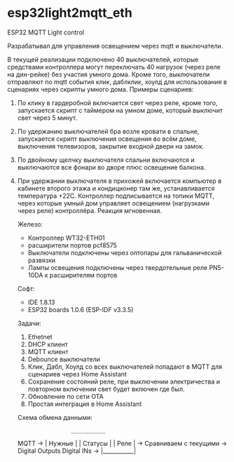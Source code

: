 # esp32light2mqtt_eth
ESP32 MQTT Light control

Разрабатывал для управления освещением через mqtt и выключатели.

В текущей реализации подключено 40 выключателей, которые средствами контроллера могут переключать 40 нагрузок (через реле на дин-рейке) без участия умного дома.
Кроме того, выключатели отправляют по mqtt события клик, даблклик, хоулд для использования в сценариях через скрипты умного дома.
Примеры сценариев: 
1. По клику в гардеробной включается свет через реле, кроме того, запускается скрипт с таймером на умном доме, который выключит свет через 5 минут.
2. По удержанию выключателей бра возле кровати в спальне, запускается скрипт выключения освещения во всём доме, выключения телевизоров, закрытие входной двери на замок.
3. По двойному щелчку выключателя спальни включаются и выключаются все фонари во дворе плюс освещение балкона.
4. При удержании выключателя в прихожей включается компьютер в кабинете второго этажа и кондиционер там же, устанавливается температура +22С.
Контроллер подписывается на топики MQTT, через которые умный дом управляет освещением (нагрузками через реле) контроллёра. Реакция мгновенная.

   
   Железо:
   
   - Контроллер WT32-ETH01
   - расширители портов pcf8575
   - Выключатели подключены через оптопары для гальванической развязки
   - Лампы освещения подключены через твердотельные реле PN5-10DA к расширителям портов
   
   Софт:
   
    - IDE 1.8.13
    - ESP32 boards 1.0.6 (ESP-IDF v3.3.5)
   
      
   Задачи:
   1. Ethetnet
   2. DHCP клиент
   3. MQTT клиент
   4. Debounce выключатели
   5. Клик, Дабл, Хоулд со всех выключателей попадают в MQTT для сценариев через Home Assistant
   6. Сохранение состояний реле, при выключении электричества и повторном включении свет будет включен где был.
   7. Обновление по сети OTA
   8. Простая интеграция в Home Assistant
   
   


    Схема обмена данными:
    
                        ___________
      MQTT ->          | Нужные    |
                       | Статусы   |
                       | Реле      | -> Сравниваем с текущими -> Digital Outputs
     Digital INs  ->   |___________|
     
     

